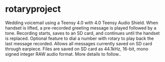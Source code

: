 # rotaryproject
Wedding voicemail using a Teensy 4.0 with 4.0 Teensy Audio Shield. When handset is lifted, a pre-recorded greeting message is played followed by a tone.  Recording starts, saves to an SD card, and continues until the handset is replaced. Optional feature to dial a number with rotary to play back the last message recorded. Allows all messages currently saved on SD card through earpiece. Files are saved on SD card as 44.1kHz, 16-bit, mono signed integer RAW audio format. More details to follow..
